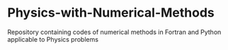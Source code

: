 # Physics-with-Numerical-Methods
Repository containing codes of numerical methods in Fortran and Python applicable to Physics problems
